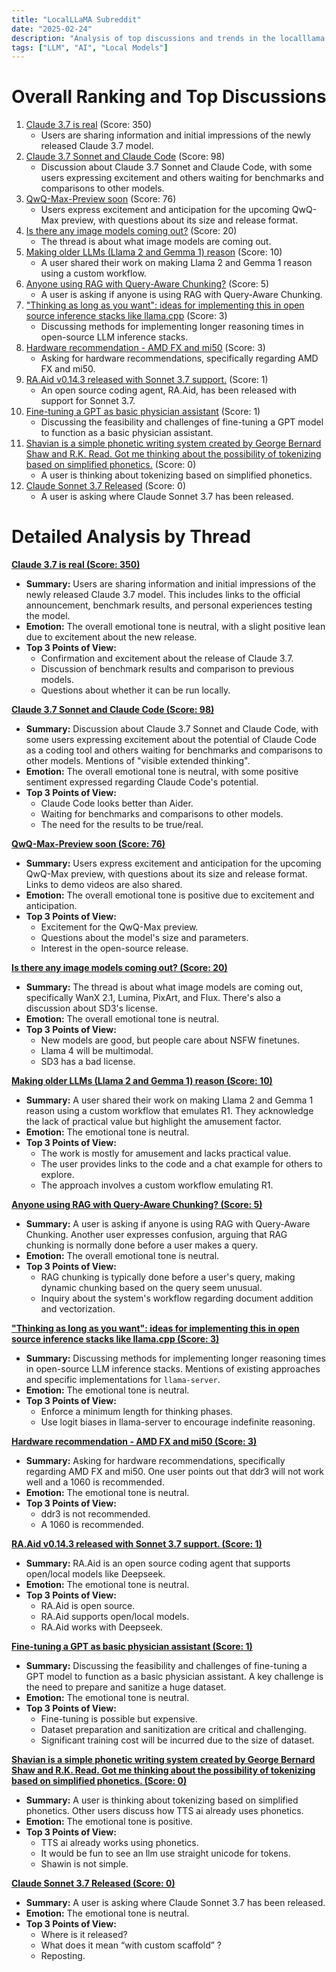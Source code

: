 ```yaml
---
title: "LocalLLaMA Subreddit"
date: "2025-02-24"
description: "Analysis of top discussions and trends in the localllama subreddit"
tags: ["LLM", "AI", "Local Models"]
---
```


# Overall Ranking and Top Discussions
1.  [Claude 3.7 is real](https://i.redd.it/2qkaymexr4le1.jpeg) (Score: 350)
    *   Users are sharing information and initial impressions of the newly released Claude 3.7 model.
2.  [Claude 3.7 Sonnet and Claude Code](https://www.anthropic.com/news/claude-3-7-sonnet) (Score: 98)
    *   Discussion about Claude 3.7 Sonnet and Claude Code, with some users expressing excitement and others waiting for benchmarks and comparisons to other models.
3.  [QwQ-Max-Preview soon](https://www.reddit.com/r/LocalLLaMA/comments/1ixamd9/qwqmaxpreview_soon/) (Score: 76)
    *   Users express excitement and anticipation for the upcoming QwQ-Max preview, with questions about its size and release format.
4.  [Is there any image models coming out?](https://www.reddit.com/r/LocalLLaMA/comments/1ix6bjw/is_there_any_image_models_coming_out/) (Score: 20)
    *   The thread is about what image models are coming out.
5.  [Making older LLMs (Llama 2 and Gemma 1) reason](https://v.redd.it/frk5teu8g5le1) (Score: 10)
    *   A user shared their work on making Llama 2 and Gemma 1 reason using a custom workflow.
6.  [Anyone using RAG with Query-Aware Chunking?](https://www.reddit.com/r/LocalLLaMA/comments/1ixavpv/anyone_using_rag_with_queryaware_chunking/) (Score: 5)
    *   A user is asking if anyone is using RAG with Query-Aware Chunking.
7.  ["Thinking as long as you want": ideas for implementing this in open source inference stacks like llama.cpp](https://www.reddit.com/r/LocalLLaMA/comments/1ix9mm6/thinking_as_long_as_you_want_ideas_for/) (Score: 3)
    *   Discussing methods for implementing longer reasoning times in open-source LLM inference stacks.
8.  [Hardware recommendation - AMD FX and mi50](https://www.reddit.com/r/LocalLLaMA/comments/1ixb1u2/hardware_recommendation_amd_fx_and_mi50/) (Score: 3)
    *   Asking for hardware recommendations, specifically regarding AMD FX and mi50.
9.  [RA.Aid v0.14.3 released with Sonnet 3.7 support.](https://github.com/ai-christianson/RA.Aid/releases/tag/v0.14.3) (Score: 1)
    *   An open source coding agent, RA.Aid, has been released with support for Sonnet 3.7.
10. [Fine-tuning a GPT as basic physician assistant](https://www.reddit.com/r/LocalLLaMA/comments/1ix8uux/finetuning_a_gpt_as_basic_physician_assistant/) (Score: 1)
    *   Discussing the feasibility and challenges of fine-tuning a GPT model to function as a basic physician assistant.
11. [Shavian is a simple phonetic writing system created by George Bernard Shaw and R.K. Read. Got me thinking about the possibility of tokenizing based on simplified phonetics.](https://i.redd.it/cuixnavag5le1.png) (Score: 0)
    *   A user is thinking about tokenizing based on simplified phonetics.
12. [Claude Sonnet 3.7 Released](https://www.reddit.com/r/LocalLLaMA/comments/1ix9h74/claude_sonnet_37_released/) (Score: 0)
    *   A user is asking where Claude Sonnet 3.7 has been released.

# Detailed Analysis by Thread
**[Claude 3.7 is real (Score: 350)](https://i.redd.it/2qkaymexr4le1.jpeg)**
*  **Summary:**  Users are sharing information and initial impressions of the newly released Claude 3.7 model. This includes links to the official announcement, benchmark results, and personal experiences testing the model.
*  **Emotion:** The overall emotional tone is neutral, with a slight positive lean due to excitement about the new release.
*  **Top 3 Points of View:**
    *   Confirmation and excitement about the release of Claude 3.7.
    *   Discussion of benchmark results and comparison to previous models.
    *   Questions about whether it can be run locally.

**[Claude 3.7 Sonnet and Claude Code (Score: 98)](https://www.anthropic.com/news/claude-3-7-sonnet)**
*  **Summary:** Discussion about Claude 3.7 Sonnet and Claude Code, with some users expressing excitement about the potential of Claude Code as a coding tool and others waiting for benchmarks and comparisons to other models. Mentions of "visible extended thinking".
*  **Emotion:** The overall emotional tone is neutral, with some positive sentiment expressed regarding Claude Code's potential.
*  **Top 3 Points of View:**
    *   Claude Code looks better than Aider.
    *   Waiting for benchmarks and comparisons to other models.
    *   The need for the results to be true/real.

**[QwQ-Max-Preview soon (Score: 76)](https://www.reddit.com/r/LocalLLaMA/comments/1ixamd9/qwqmaxpreview_soon/)**
*  **Summary:** Users express excitement and anticipation for the upcoming QwQ-Max preview, with questions about its size and release format. Links to demo videos are also shared.
*  **Emotion:** The overall emotional tone is positive due to excitement and anticipation.
*  **Top 3 Points of View:**
    *   Excitement for the QwQ-Max preview.
    *   Questions about the model's size and parameters.
    *   Interest in the open-source release.

**[Is there any image models coming out? (Score: 20)](https://www.reddit.com/r/LocalLLaMA/comments/1ix6bjw/is_there_any_image_models_coming_out/)**
*  **Summary:** The thread is about what image models are coming out, specifically WanX 2.1, Lumina, PixArt, and Flux. There's also a discussion about SD3's license.
*  **Emotion:** The overall emotional tone is neutral.
*  **Top 3 Points of View:**
    *   New models are good, but people care about NSFW finetunes.
    *   Llama 4 will be multimodal.
    *   SD3 has a bad license.

**[Making older LLMs (Llama 2 and Gemma 1) reason (Score: 10)](https://v.redd.it/frk5teu8g5le1)**
*  **Summary:** A user shared their work on making Llama 2 and Gemma 1 reason using a custom workflow that emulates R1. They acknowledge the lack of practical value but highlight the amusement factor.
*  **Emotion:** The emotional tone is neutral.
*  **Top 3 Points of View:**
    *   The work is mostly for amusement and lacks practical value.
    *   The user provides links to the code and a chat example for others to explore.
    *   The approach involves a custom workflow emulating R1.

**[Anyone using RAG with Query-Aware Chunking? (Score: 5)](https://www.reddit.com/r/LocalLLaMA/comments/1ixavpv/anyone_using_rag_with_queryaware_chunking/)**
*  **Summary:** A user is asking if anyone is using RAG with Query-Aware Chunking. Another user expresses confusion, arguing that RAG chunking is normally done before a user makes a query.
*  **Emotion:** The overall emotional tone is neutral.
*  **Top 3 Points of View:**
    *   RAG chunking is typically done before a user's query, making dynamic chunking based on the query seem unusual.
    *   Inquiry about the system's workflow regarding document addition and vectorization.

**["Thinking as long as you want": ideas for implementing this in open source inference stacks like llama.cpp (Score: 3)](https://www.reddit.com/r/LocalLLaMA/comments/1ix9mm6/thinking_as_long_as_you_want_ideas_for/)**
*  **Summary:** Discussing methods for implementing longer reasoning times in open-source LLM inference stacks. Mentions of existing approaches and specific implementations for `llama-server`.
*  **Emotion:** The emotional tone is neutral.
*  **Top 3 Points of View:**
    *   Enforce a minimum length for thinking phases.
    *   Use logit biases in llama-server to encourage indefinite reasoning.

**[Hardware recommendation - AMD FX and mi50 (Score: 3)](https://www.reddit.com/r/LocalLLaMA/comments/1ixb1u2/hardware_recommendation_amd_fx_and_mi50/)**
*  **Summary:** Asking for hardware recommendations, specifically regarding AMD FX and mi50. One user points out that ddr3 will not work well and a 1060 is recommended.
*  **Emotion:** The emotional tone is neutral.
*  **Top 3 Points of View:**
    *   ddr3 is not recommended.
    *   A 1060 is recommended.

**[RA.Aid v0.14.3 released with Sonnet 3.7 support. (Score: 1)](https://github.com/ai-christianson/RA.Aid/releases/tag/v0.14.3)**
*  **Summary:** RA.Aid is an open source coding agent that supports open/local models like Deepseek.
*  **Emotion:** The emotional tone is neutral.
*  **Top 3 Points of View:**
    *   RA.Aid is open source.
    *   RA.Aid supports open/local models.
    *   RA.Aid works with Deepseek.

**[Fine-tuning a GPT as basic physician assistant (Score: 1)](https://www.reddit.com/r/LocalLLaMA/comments/1ix8uux/finetuning_a_gpt_as_basic_physician_assistant/)**
*  **Summary:** Discussing the feasibility and challenges of fine-tuning a GPT model to function as a basic physician assistant. A key challenge is the need to prepare and sanitize a huge dataset.
*  **Emotion:** The emotional tone is neutral.
*  **Top 3 Points of View:**
    *   Fine-tuning is possible but expensive.
    *   Dataset preparation and sanitization are critical and challenging.
    *   Significant training cost will be incurred due to the size of dataset.

**[Shavian is a simple phonetic writing system created by George Bernard Shaw and R.K. Read. Got me thinking about the possibility of tokenizing based on simplified phonetics. (Score: 0)](https://i.redd.it/cuixnavag5le1.png)**
*  **Summary:** A user is thinking about tokenizing based on simplified phonetics. Other users discuss how TTS ai already uses phonetics.
*  **Emotion:** The emotional tone is positive.
*  **Top 3 Points of View:**
    *   TTS ai already works using phonetics.
    *   It would be fun to see an llm use straight unicode for tokens.
    *   Shawin is not simple.

**[Claude Sonnet 3.7 Released (Score: 0)](https://www.reddit.com/r/LocalLLaMA/comments/1ix9h74/claude_sonnet_37_released/)**
*  **Summary:** A user is asking where Claude Sonnet 3.7 has been released.
*  **Emotion:** The emotional tone is neutral.
*  **Top 3 Points of View:**
    *   Where is it released?
    *   What does it mean “with custom scaffold” ?
    *   Reposting.
